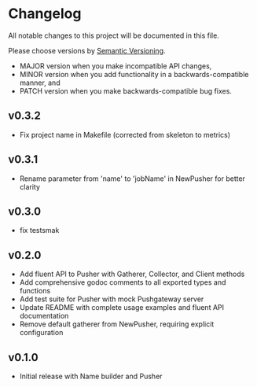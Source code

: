 # Changelog

All notable changes to this project will be documented in this file.

Please choose versions by [Semantic Versioning](http://semver.org/).

* MAJOR version when you make incompatible API changes,
* MINOR version when you add functionality in a backwards-compatible manner, and
* PATCH version when you make backwards-compatible bug fixes.

## v0.3.2
- Fix project name in Makefile (corrected from skeleton to metrics)

## v0.3.1
- Rename parameter from 'name' to 'jobName' in NewPusher for better clarity

## v0.3.0

- fix testsmak

## v0.2.0

- Add fluent API to Pusher with Gatherer, Collector, and Client methods
- Add comprehensive godoc comments to all exported types and functions
- Add test suite for Pusher with mock Pushgateway server
- Update README with complete usage examples and fluent API documentation
- Remove default gatherer from NewPusher, requiring explicit configuration

## v0.1.0

- Initial release with Name builder and Pusher

